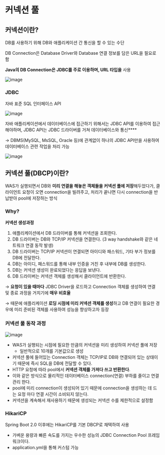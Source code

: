 # 커넥션 풀

## 커넥션이란?

DB를 사용하기 위해 DB와 애플리케이션 간 통신을 할 수 있는 수단

DB Connection은 Database Driver와 Database 연결 정보를 담은 URL을 필요로 함

**Java의 DB Connection은 JDBC를 주로 이용하며, URL 타입을** 사용

![image](https://github.com/jminkkk/TIL/assets/102847513/94beff3c-93ab-4dbf-8993-0c49f3209243)

### JDBC

자바 표준 SQL 인터페이스 API

![image](https://github.com/jminkkk/TIL/assets/102847513/2733be67-22fc-4a79-b572-52f4ead1b222)

자바 애플리케이션에서 데이터베이스에 접근하기 위해서는 JDBC API를 이용하여 접근해야하며, JDBC API는 JDBC 드라이버를 거쳐 데이터베이스와 통신****

→ DBMS(MySQL, MsSQL, Oracle 등)에 관계없이 하나의 JDBC API만을 사용하여 데이터베이스 관련 작업을 처리 가능

![image](https://github.com/jminkkk/TIL/assets/102847513/c1fd1268-2ec7-44fa-b73f-3157a537abb6)

## 커넥션 풀(DBCP)이란?

WAS가 실행되면서 DB와 **미리 연결을 해놓은 객체들을 커넥션 풀에 저장**해두었다가, 클라이언트 요청이 오면 connection을 빌려주고, 처리가 끝나면 다시 connection을 반납받아 pool에 저장하는 방식

### **Why?**

**커넥션 생성과정**

1. 애플리케이션에서 DB 드라이버를 통해 커넥션을 조회한다.
2. DB 드라이버는 DB와 TCP/IP 커넥션을 연결한다. (3 way handshake와 같은 네트워크 연결 동작 발생)
3. DB 드라이버는 TCP/IP 커넥션이 연결되면 아이디와 패스워드, 기타 부가 정보를 DB에 전달한다.
4. DB는 아이디, 패스워드를 통해 내부 인증을 거친 후 내부에 DB를 생성한다.
5. DB는 커넥션 생성이 완료되었다는 응답을 보낸다.
6. DB 드라이버는 커넥션 객체를 생성해서 클라이언트에 반환한다.

→ **요청이 있을 때마다** JDBC Driver을 로드하고 Connection 객체를 생성하여 연결 및 종료 과정을 거치기에 **매우 비효율**

→ 때문에 애플리케이션 **로딩 시점에 미리 커넥션 객체를 생성**하고 DB 연결이 필요한 경우에 미리 준비된 객체를 사용하여 성능을 향상하고자 등장

### 커넥션 풀 동작 과정

![image](https://github.com/jminkkk/TIL/assets/102847513/72ab495b-670d-413e-a212-9f3208a00049)

- WAS가 실행되는 시점에 필요한 만큼의 커넥션을 미리 생성하여 커넥션 풀에 저장
    - 일반적으로 10개를 기본값으로 생성
- 커넥션 풀에 들어있는 Connection 객체는 TCP/IP로 DB와 연결되어 있는 상태이기 때문에 즉시 SQL을 DB에 전달할 수 있다.
- HTTP 요청에 따라 pool에서 **커넥션 객체를 가져다 쓰고 반환한다**.
- 이와 같은 방식으로 물리적인 데이터베이스 connection(연결) 부하를 줄이고 연결 관리 한다.
- pool에 미리 connection이 생성되어 있기 때문에 connection을 생성하는 데 드는 요정 마다 연결 시간이 소비되지 않는다.
- 커넥션을 계속해서 재사용하기 때문에 생성되는 커넥션 수를 제한적으로 설정함

### HikariCP

Spring Boot 2.0 이후에는 HikariCP를 기본 DBCP로 채택하여 사용

- 가벼운 용량과 빠른 속도를 가지는 우수한 성능의 JDBC Connection Pool 프레임워크이다.
- application.yml을 통해 커스텀 가능